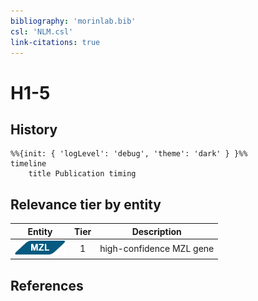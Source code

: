 ```yaml
---
bibliography: 'morinlab.bib'
csl: 'NLM.csl'
link-citations: true
---
```


# H1-5

## History

```mermaid
%%{init: { 'logLevel': 'debug', 'theme': 'dark' } }%%
timeline
    title Publication timing
```


## Relevance tier by entity

|Entity|Tier|Description|
|:------:|:----:|--------------------------------------|
|![MZL](images/icons/MZL_tier1.png)|1|high-confidence MZL gene|





## References


